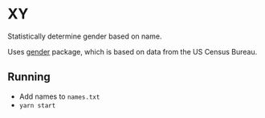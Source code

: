 # XY

Statistically determine gender based on name.

Uses [gender](https://www.npmjs.com/package/gender) package, which is based on data from the US Census Bureau.

## Running

* Add names to `names.txt`
* `yarn start`